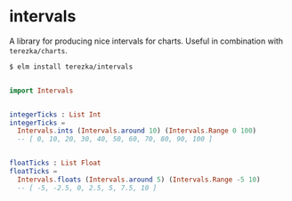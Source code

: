 # intervals

A library for producing nice intervals for charts. Useful in combination with `terezka/charts`.

```bash
$ elm install terezka/intervals
```

```elm

import Intervals


integerTicks : List Int
integerTicks =
  Intervals.ints (Intervals.around 10) (Intervals.Range 0 100)
  -- [ 0, 10, 20, 30, 40, 50, 60, 70, 80, 90, 100 ]


floatTicks : List Float
floatTicks =
  Intervals.floats (Intervals.around 5) (Intervals.Range -5 10)
  -- [ -5, -2.5, 0, 2.5, 5, 7.5, 10 ]


```
